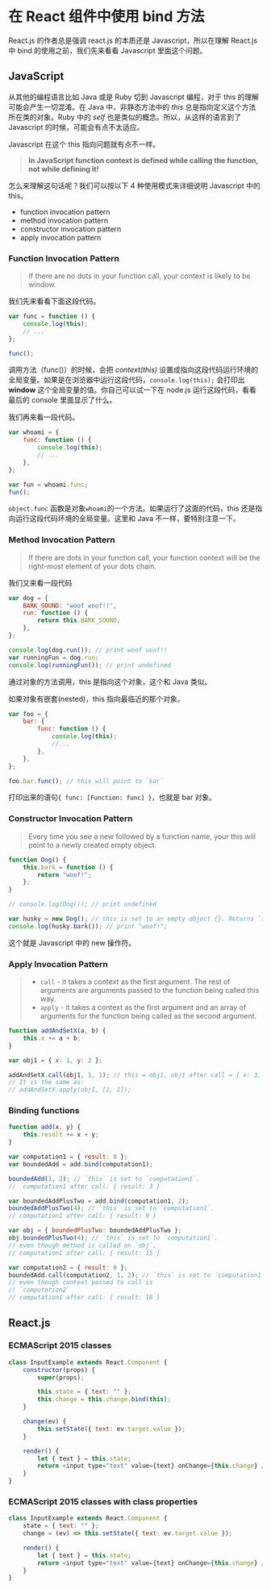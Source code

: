 # 在 React 组件中使用 bind 方法

React.js 的作者总是强调 react.js 的本质还是 Javascript，所以在理解 React.js 中 bind 的使用之前，我们先来看看 Javascript 里面这个问题。

## JavaScript

从其他的编程语言比如 Java 或是 Ruby 切到 Javascript 编程，对于 this 的理解可能会产生一切混淆。在 Java 中，非静态方法中的 _this_ 总是指向定义这个方法所在类的对象。Ruby 中的 _self_ 也是类似的概念。所以，从这样的语言到了 Javascript 的时候，可能会有点不太适应。

Javascript 在这个 this 指向问题就有点不一样。

> **In JavaScript function context is defined while calling the function, not while defining it!**

怎么来理解这句话呢？我们可以按以下 4 种使用模式来详细说明 Javascript 中的 this。

-   function invocation pattern
-   method invocation pattern
-   constructor invocation pattern
-   apply invocation pattern

### Function Invocation Pattern

> If there are no dots in your function call, your context is likely to be window.

我们先来看看下面这段代码。

```javascript
var func = function () {
    console.log(this);
    // ...
};

func();
```

调用方法（func()）的时候，会把 _context(this)_ 设置成指向这段代码运行环境的全局变量。如果是在浏览器中运行这段代码，`console.log(this);` 会打印出 **window** 这个全局变量的值。你自己可以试一下在 node.js 运行这段代码，看看最后的 console 里面显示了什么。

我们再来看一段代码。

```javascript
var whoami = {
    func: function () {
        console.log(this);
        // ...
    },
};

var fun = whoami.func;
fun();
```

`object.func` 函数是对象`whoami`的一个方法。如果运行了这面的代码，this 还是指向运行这段代码环境的全局变量。这里和 Java 不一样，要特别注意一下。

### Method Invocation Pattern

> If there are dots in your function call, your function context will be the right-most element of your dots chain.

我们又来看一段代码

```javascript
var dog = {
    BARK_SOUND: "woof woof!!",
    run: function () {
        return this.BARK_SOUND;
    },
};

console.log(dog.run()); // print woof woof!!
var runningFun = dog.run;
console.log(runningFun()); // print undefined
```

通过对象的方法调用，this 是指向这个对象，这个和 Java 类似。

如果对象有嵌套(nested)，this 指向最临近的那个对象。

```javascript
var foo = {
    bar: {
        func: function () {
            console.log(this);
            //...
        },
    },
};

foo.bar.func(); // this will point to `bar`
```

打印出来的语句`{ func: [Function: func] }`，也就是 bar 对象。

### Constructor Invocation Pattern

> Every time you see a new followed by a function name, your this will point to a newly created empty object.

```javascript
function Dog() {
    this.bark = function () {
        return "woof!";
    };
}

// console.log(Dog()); // print undefined

var husky = new Dog(); // this is set to an empty object {}. Returns `this` implicitly.
console.log(husky.bark()); // print "woof!";
```

这个就是 Javascript 中的 new 操作符。

### Apply Invocation Pattern

> -   `call` - it takes a context as the first argument. The rest of arguments are arguments passed to the function being called this way.
> -   `apply` - it takes a context as the first argument and an array of arguments for the function being called as the second argument.

```javascript
function addAndSetX(a, b) {
    this.x += a + b;
}

var obj1 = { x: 1, y: 2 };

addAndSetX.call(obj1, 1, 1); // this = obj1, obj1 after call = { x: 3, y : 2 }
// It is the same as:
// addAndSetX.apply(obj1, [1, 1]);
```

### Binding functions

```javascript
function add(x, y) {
    this.result += x + y;
}

var computation1 = { result: 0 };
var boundedAdd = add.bind(computation1);

boundedAdd(1, 2); // `this` is set to `computation1`.
//  computation1 after call: { result: 3 }

var boundedAddPlusTwo = add.bind(computation1, 2);
boundedAddPlusTwo(4); // `this` is set to `computation1`.
// computation1 after call: { result: 9 }
```

```javascript
var obj = { boundedPlusTwo: boundedAddPlusTwo };
obj.boundedPlusTwo(4); // `this` is set to `computation1`.
// even though method is called on `obj`.
// computation1 after call: { result: 15 }
```

```javascript
var computation2 = { result: 0 };
boundedAdd.call(computation2, 1, 2); // `this` is set to `computation1`.
// even though context passed to call is
// `computation2`
// computation1 after call: { result: 18 }
```

## React.js

### ECMAScript 2015 classes

```javascript
class InputExample extends React.Component {
    constructor(props) {
        super(props);

        this.state = { text: "" };
        this.change = this.change.bind(this);
    }

    change(ev) {
        this.setState({ text: ev.target.value });
    }

    render() {
        let { text } = this.state;
        return <input type="text" value={text} onChange={this.change} />;
    }
}
```

### ECMAScript 2015 classes with class properties

```javascript
class InputExample extends React.Component {
    state = { text: "" };
    change = (ev) => this.setState({ text: ev.target.value });

    render() {
        let { text } = this.state;
        return <input type="text" value={text} onChange={this.change} />;
    }
}
```
